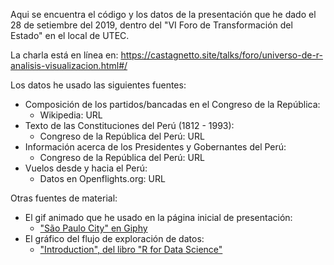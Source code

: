 Aqui se encuentra el código y los datos de la presentación que he dado
el 28 de setiembre del 2019, dentro del "VI Foro de Transformación del Estado"
en el local de UTEC.

La charla está en línea en: https://castagnetto.site/talks/foro/universo-de-r-analisis-visualizacion.html#/

Los datos he usado las siguientes fuentes:

- Composición de los partidos/bancadas en el Congreso de la República:
  - Wikipedia: URL
- Texto de las Constituciones del Perú (1812 - 1993):
  - Congreso de la República del Perú: URL
- Información acerca de los Presidentes y Gobernantes del Perú:
  - Congreso de la República del Perú: URL
- Vuelos desde y hacia el Perú:
  - Datos en Openflights.org: URL

Otras fuentes de material:

- El gif animado que he usado en la página inicial de presentación:
  - ["São Paulo City" en Giphy](https://giphy.com/gifs/spcity-i4jKn7itdV2Tvjzj6Y)
- El gráfico del flujo de exploración de datos:
  - ["Introduction", del libro "R for Data Science"](https://r4ds.had.co.nz/explore-intro.html)
